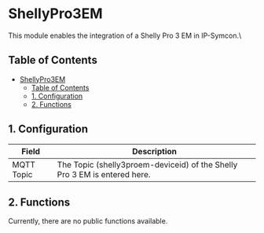 # ShellyPro3EM
   This module enables the integration of a Shelly Pro 3 EM in IP-Symcon.\
    
## Table of Contents
- [ShellyPro3EM](#shellypro3em)
  - [Table of Contents](#table-of-contents)
  - [1. Configuration](#1-configuration)
  - [2. Functions](#2-functions)
   
## 1. Configuration
   
   Field        | Description
   ------------ | -------------
   MQTT Topic   | The Topic (shelly3proem-deviceid) of the Shelly Pro 3 EM is entered here.
   
## 2. Functions

   Currently, there are no public functions available.